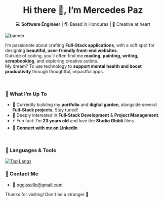 <h1 align="center">Hi there 🌸, I’m Mercedes Paz</h1>

<p align="center">
  💻 <strong>Software Engineer</strong> | 🌎 Based in Honduras | 🎨 Creative at heart
</p>

![banner](https://media.licdn.com/dms/image/v2/D4E16AQH-7-xnc3xVGg/profile-displaybackgroundimage-shrink_350_1400/B4EZX6f8nDHgAo-/0/1743664434860?e=1758153600&v=beta&t=2HPuIPRbwO_2dRyT1MaBZtw0322dmnxQ0Fw242EAr5w)


I’m passionate about crafting **Full-Stack applications**, with a soft spot for designing **beautiful, user-friendly front-end websites**.  
Outside of coding, you’ll often find me **reading, painting, writing, scrapbooking**, and exploring creative outlets.  
My dream? To use technology to **support mental health and boost productivity** through thoughtful, impactful apps.  

<br/>

### 🌟 What I’m Up To
- 🔭 Currently building my **portfolio** and **digital garden**, alongside several **Full-Stack projects**. Stay tuned!  
- 💬 Deeply interested in **Full-Stack Development** & **Project Management**.  
- ⚡ Fun fact: I’m **23 years old** and love the **Studio Ghibli** films.  
- 📘 [**Connect with me on LinkedIn**](https://linkedin.com/in/mercedesgpaz)  

<br/>

### 🧰 Languages & Tools
  <a href="https://github.com/sleepielle/github-readme-stats">
    <img src="https://github-readme-stats.vercel.app/api/top-langs/?username=sleepielle" alt="Top Langs" />
  </a>

<br/>

### 📩 Contact Me 
- 📧 pggisselle@gmail.com

  
Thanks for visiting! Don't be a stranger 🌟
